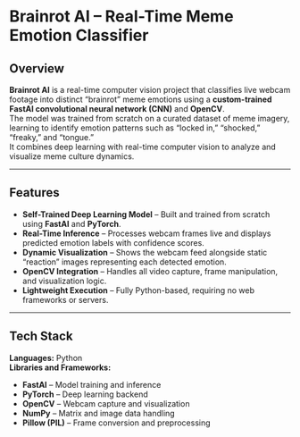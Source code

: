 # Brainrot AI – Real-Time Meme Emotion Classifier

## Overview
**Brainrot AI** is a real-time computer vision project that classifies live webcam footage into distinct “brainrot” meme emotions using a **custom-trained FastAI convolutional neural network (CNN)** and **OpenCV**.  
The model was trained from scratch on a curated dataset of meme imagery, learning to identify emotion patterns such as “locked in,” “shocked,” “freaky,” and “tongue.”  
It combines deep learning with real-time computer vision to analyze and visualize meme culture dynamics.

---

## Features
- **Self-Trained Deep Learning Model** – Built and trained from scratch using **FastAI** and **PyTorch**.  
- **Real-Time Inference** – Processes webcam frames live and displays predicted emotion labels with confidence scores.  
- **Dynamic Visualization** – Shows the webcam feed alongside static “reaction” images representing each detected emotion.  
- **OpenCV Integration** – Handles all video capture, frame manipulation, and visualization logic.  
- **Lightweight Execution** – Fully Python-based, requiring no web frameworks or servers.  

---

## Tech Stack
**Languages:** Python  
**Libraries and Frameworks:**
- **FastAI** – Model training and inference  
- **PyTorch** – Deep learning backend  
- **OpenCV** – Webcam capture and visualization  
- **NumPy** – Matrix and image data handling  
- **Pillow (PIL)** – Frame conversion and preprocessing
